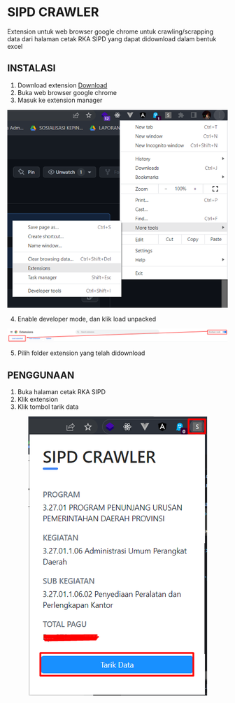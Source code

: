 # SIPD CRAWLER

Extension untuk web browser google chrome untuk crawling/scrapping data dari halaman cetak RKA SIPD yang dapat didownload dalam bentuk excel

## INSTALASI

1. Download extension [Download](https://github.com/mojanr/sipd-extension/releases/download/release/sipd-crawler-chrome-ext.zip)
2. Buka web browser google chrome
3. Masuk ke extension manager

<div style="text-align: center;">

![Alt text](./readme/open-extension.png)

</div>

4. Enable developer mode, dan klik load unpacked

<div style="text-align: center;">

![Alt text](./readme/enable-dev-mode.png)

</div>

5. Pilih folder extension yang telah didownload


## PENGGUNAAN

1. Buka halaman cetak RKA SIPD
2. Klik extension
3. Klik tombol tarik data

<div style="text-align: center;">

![Alt text](./readme/how-to-use.png)

</div>